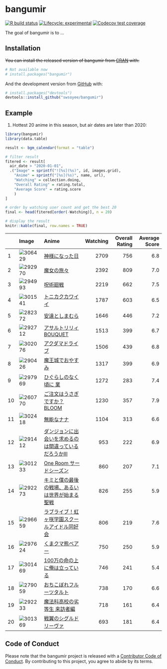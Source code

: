 
<!-- README.md is generated from README.Rmd. Please edit that file -->

# bangumir

<!-- badges: start -->

[![R build
status](https://github.com/swsoyee/bangumir/workflows/R-CMD-check/badge.svg)](https://github.com/swsoyee/bangumir/actions)
[![Lifecycle:
experimental](https://img.shields.io/badge/lifecycle-experimental-orange.svg)](https://www.tidyverse.org/lifecycle/#experimental)
[![Codecov test
coverage](https://codecov.io/gh/swsoyee/bangumir/branch/master/graph/badge.svg?token=WU6UMG8S4C)](https://codecov.io/gh/swsoyee/bangumir)
<!-- badges: end -->

The goal of bangumir is to …

## Installation

~~You can install the released version of bangumir from
[CRAN](https://CRAN.R-project.org) with:~~

``` r
# Not available now
# install.packages("bangumir")
```

And the development version from [GitHub](https://github.com/) with:

``` r
# install.packages("devtools")
devtools::install_github("swsoyee/bangumir")
```

## Example

1.  Hottest 20 anime in this season, but air dates are later than 2020:

<!-- end list -->

``` r
library(bangumir)
library(data.table)

result <- bgm_calendar(format = "table")

# filter result
fitered <- result[
  air_date > "2020-01-01",
  .("Image" = sprintf("![%s](%s)", id, images.grid),
    "Anime" = sprintf("[%s](%s)", name, url),
    "Watching" = collection.doing,
    "Overall Rating" = rating.total,
    "Average Score" = rating.score
    )
]

# order by watching user count and get the best 20
final <- head(fitered[order(-Watching)], n = 20)

# display the result
knitr::kable(final, row.names = TRUE)
```

|    | Image                                                            | Anime                                                      | Watching | Overall Rating | Average Score |
| :- | :--------------------------------------------------------------- | :--------------------------------------------------------- | -------: | -------------: | ------------: |
| 1  | ![306429](http://lain.bgm.tv/pic/cover/g/10/d5/306429_aIAux.jpg) | [神様になった日](http://bgm.tv/subject/306429)                    |     2709 |            756 |           6.8 |
| 2  | ![292970](http://lain.bgm.tv/pic/cover/g/99/17/292970_mxMxx.jpg) | [魔女の旅々](http://bgm.tv/subject/292970)                      |     2392 |            809 |           7.0 |
| 3  | ![294993](http://lain.bgm.tv/pic/cover/g/60/fe/294993_JrrzK.jpg) | [呪術廻戦](http://bgm.tv/subject/294993)                       |     2219 |            662 |           7.5 |
| 4  | ![301541](http://lain.bgm.tv/pic/cover/g/66/50/301541_p2z4K.jpg) | [トニカクカワイイ](http://bgm.tv/subject/301541)                   |     1787 |            603 |           6.5 |
| 5  | ![282372](http://lain.bgm.tv/pic/cover/g/0f/a4/282372_hzhyM.jpg) | [安達としまむら](http://bgm.tv/subject/282372)                    |     1646 |            446 |           7.2 |
| 6  | ![292712](http://lain.bgm.tv/pic/cover/g/61/f8/292712_pACzh.jpg) | [アサルトリリィ BOUQUET](http://bgm.tv/subject/292712)            |     1513 |            399 |           6.7 |
| 7  | ![302076](http://lain.bgm.tv/pic/cover/g/87/96/302076_Oixgz.jpg) | [アクダマドライブ](http://bgm.tv/subject/302076)                   |     1506 |            439 |           6.8 |
| 8  | ![290426](http://lain.bgm.tv/pic/cover/g/b1/c3/290426_z4GRp.jpg) | [魔王城でおやすみ](http://bgm.tv/subject/290426)                   |     1317 |            399 |           6.9 |
| 9  | ![297969](http://lain.bgm.tv/pic/cover/g/1e/83/297969_Cn5jJ.jpg) | [ひぐらしのなく頃に 業](http://bgm.tv/subject/297969)                |     1272 |            283 |           7.4 |
| 10 | ![260770](http://lain.bgm.tv/pic/cover/g/0a/16/260770_4548k.jpg) | [ご注文はうさぎですか？ BLOOM](http://bgm.tv/subject/260770)          |     1230 |            357 |           7.9 |
| 11 | ![302418](http://lain.bgm.tv/pic/cover/g/02/7e/302418_0sZ4N.jpg) | [無能なナナ](http://bgm.tv/subject/302418)                      |     1104 |            313 |           6.6 |
| 12 | ![291412](http://lain.bgm.tv/pic/cover/g/b6/d5/291412_G5EHw.jpg) | [ダンジョンに出会いを求めるのは間違っているだろうかⅢ](http://bgm.tv/subject/291412) |      953 |            222 |           6.9 |
| 13 | ![301233](http://lain.bgm.tv/pic/cover/g/40/5b/301233_mq8zr.jpg) | [One Room サードシーズン](http://bgm.tv/subject/301233)           |      860 |            207 |           7.1 |
| 14 | ![292273](http://lain.bgm.tv/pic/cover/g/20/f7/292273_15ZAe.jpg) | [キミと僕の最後の戦場、あるいは世界が始まる聖戦](http://bgm.tv/subject/292273)    |      826 |            255 |           5.9 |
| 15 | ![296659](http://lain.bgm.tv/pic/cover/g/a7/35/296659_o709D.jpg) | [ラブライブ！虹ヶ咲学園スクールアイドル同好会](http://bgm.tv/subject/296659)     |      806 |            219 |           7.6 |
| 16 | ![297624](http://lain.bgm.tv/pic/cover/g/90/61/297624_nANa9.jpg) | [くまクマ熊ベアー](http://bgm.tv/subject/297624)                   |      750 |            250 |           5.9 |
| 17 | ![301469](http://lain.bgm.tv/pic/cover/g/08/01/301469_cPTHi.jpg) | [100万の命の上に俺は立っている](http://bgm.tv/subject/301469)           |      746 |            241 |           5.4 |
| 18 | ![279059](http://lain.bgm.tv/pic/cover/g/0d/2e/279059_NNOnk.jpg) | [おちこぼれフルーツタルト](http://bgm.tv/subject/279059)               |      738 |            170 |           6.6 |
| 19 | ![292233](http://lain.bgm.tv/pic/cover/g/43/a5/292233_Xzs8x.jpg) | [魔法科高校の劣等生 来訪者編](http://bgm.tv/subject/292233)             |      718 |            161 |           6.4 |
| 20 | ![301369](http://lain.bgm.tv/pic/cover/g/ec/05/301369_Yyp7J.jpg) | [戦翼のシグルドリーヴァ](http://bgm.tv/subject/301369)                |      693 |            181 |           6.4 |

## Code of Conduct

Please note that the bangumir project is released with a [Contributor
Code of
Conduct](https://contributor-covenant.org/version/2/0/CODE_OF_CONDUCT.html).
By contributing to this project, you agree to abide by its terms.
